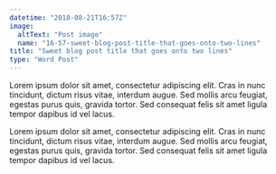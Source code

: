 ```yaml
---
datetime: "2018-08-21T16:57Z"
image:
  altText: "Post image"
  name: "16-57-sweet-blog-post-title-that-goes-onto-two-lines"
title: "Sweet blog post title that goes onto two lines"
type: "Word Post"
---
```


Lorem ipsum dolor sit amet, consectetur adipiscing elit. Cras in nunc tincidunt, dictum risus vitae, interdum augue. Sed mollis arcu feugiat, egestas purus quis, gravida tortor. Sed consequat felis sit amet ligula tempor dapibus id vel lacus.

Lorem ipsum dolor sit amet, consectetur adipiscing elit. Cras in nunc tincidunt, dictum risus vitae, interdum augue. Sed mollis arcu feugiat, egestas purus quis, gravida tortor. Sed consequat felis sit amet ligula tempor dapibus id vel lacus.
